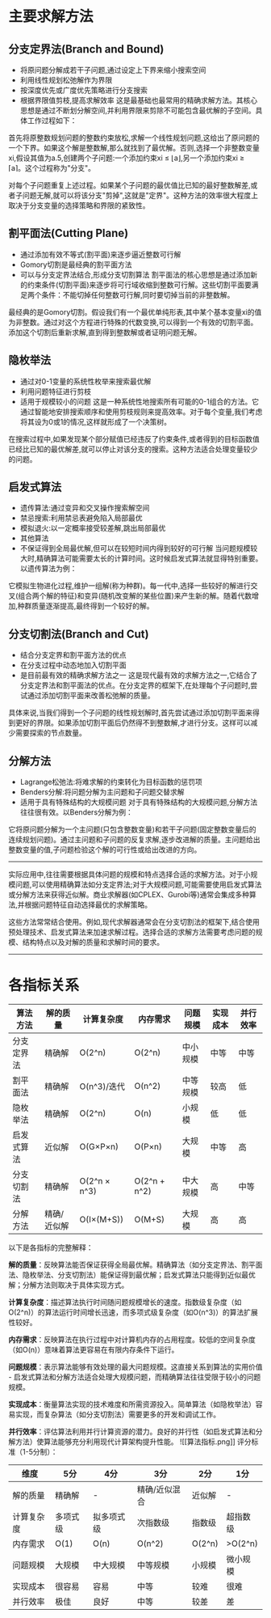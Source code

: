 # 主要求解方法

## 分支定界法(Branch and Bound)
- 将原问题分解成若干子问题,通过设定上下界来缩小搜索空间
- 利用线性规划松弛解作为界限
- 按深度优先或广度优先策略进行分支搜索
- 根据界限值剪枝,提高求解效率
这是最基础也最常用的精确求解方法。其核心思想是通过不断划分解空间,并利用界限来剪除不可能包含最优解的子空间。具体工作过程如下：

首先将原整数规划问题的整数约束放松,求解一个线性规划问题,这给出了原问题的一个下界。如果这个解是整数解,那么就找到了最优解。否则,选择一个非整数变量xi,假设其值为a.5,创建两个子问题:一个添加约束xi ≤ ⌊a⌋,另一个添加约束xi ≥ ⌈a⌉。这个过程称为"分支"。

对每个子问题重复上述过程。如果某个子问题的最优值比已知的最好整数解差,或者子问题无解,就可以将该分支"剪掉",这就是"定界"。这种方法的效率很大程度上取决于分支变量的选择策略和界限的紧致性。

## 割平面法(Cutting Plane)
- 通过添加有效不等式(割平面)来逐步逼近整数可行解
- Gomory切割是最经典的割平面方法
- 可以与分支定界法结合,形成分支切割算法
割平面法的核心思想是通过添加新的约束条件(切割平面)来逐步将可行域收缩到整数可行解。这些切割平面要满足两个条件：不能切掉任何整数可行解,同时要切掉当前的非整数解。

最经典的是Gomory切割。假设我们有一个最优单纯形表,其中某个基本变量xi的值为非整数。通过对这个方程进行特殊的代数变换,可以得到一个有效的切割平面。添加这个切割后重新求解,直到得到整数解或者证明问题无解。

## 隐枚举法
- 通过对0-1变量的系统性枚举来搜索最优解
- 利用问题特征进行剪枝
- 适用于规模较小的问题
这是一种系统性地搜索所有可能的0-1组合的方法。它通过智能地安排搜索顺序和使用剪枝规则来提高效率。对于每个变量,我们考虑将其设为0或1的情况,这样就形成了一个决策树。

在搜索过程中,如果发现某个部分赋值已经违反了约束条件,或者得到的目标函数值已经比已知的最优解差,就可以停止对该分支的搜索。这种方法适合处理变量较少的问题。

## 启发式算法
- 遗传算法:通过变异和交叉操作搜索解空间
- 禁忌搜索:利用禁忌表避免陷入局部最优
- 模拟退火:以一定概率接受较差解,跳出局部最优
- 其他算法
- 不保证得到全局最优解,但可以在较短时间内得到较好的可行解
当问题规模较大时,精确算法可能需要太长的计算时间。这时候启发式算法就显得特别重要。以遗传算法为例：

它模拟生物进化过程,维护一组解(称为种群)。每一代中,选择一些较好的解进行交叉(组合两个解的特征)和变异(随机改变解的某些位置)来产生新的解。随着代数增加,种群质量逐渐提高,最终得到一个较好的解。

## 分支切割法(Branch and Cut)
- 结合分支定界和割平面方法的优点
- 在分支过程中动态地加入切割平面
- 是目前最有效的精确求解方法之一
这是现代最有效的求解方法之一,它结合了分支定界法和割平面法的优点。在分支定界的框架下,在处理每个子问题时,尝试通过添加切割平面来改善松弛解的质量。

具体来说,当我们得到一个子问题的线性规划解时,首先尝试通过添加切割平面来得到更好的界限。如果添加切割平面后仍然得不到整数解,才进行分支。这样可以减少需要探索的节点数量。

## 分解方法
- Lagrange松弛法:将难求解的约束转化为目标函数的惩罚项
- Benders分解:将问题分解为主问题和子问题交替求解
- 适用于具有特殊结构的大规模问题
对于具有特殊结构的大规模问题,分解方法往往很有效。以Benders分解为例：

它将原问题分解为一个主问题(只包含整数变量)和若干子问题(固定整数变量后的连续规划问题)。通过主问题和子问题的反复求解,逐步改进解的质量。主问题给出整数变量的值,子问题检验这个解的可行性或给出改进的方向。

---

实际应用中,往往需要根据具体问题的规模和特点选择合适的求解方法。对于小规模问题,可以使用精确算法如分支定界法;对于大规模问题,可能需要使用启发式算法或分解方法来获得近似解。商业求解器(如CPLEX、Gurobi等)通常会集成多种算法,并根据问题特征自动选择最优的求解策略。

这些方法常常结合使用。例如,现代求解器通常会在分支切割法的框架下,结合使用预处理技术、启发式算法来加速求解过程。选择合适的求解方法需要考虑问题的规模、结构特点以及对解的质量和求解时间的要求。

---
# 各指标关系

| 算法方法  | 解的质量   | 计算复杂度        | 内存需求         | 问题规模 | 实现成本 | 并行效率 |
| ----- | ------ | ------------ | ------------ | ---- | ---- | ---- |
| 分支定界法 | 精确解    | O(2^n)       | O(2^n)       | 中小规模 | 中等   | 中等   |
| 割平面法  | 精确解    | O(n^3)/迭代    | O(n^2)       | 中等规模 | 较高   | 低    |
| 隐枚举法  | 精确解    | O(2^n)       | O(n)         | 小规模  | 低    | 低    |
| 启发式算法 | 近似解    | O(G×P×n)     | O(P×n)       | 大规模  | 中等   | 高    |
| 分支切割法 | 精确解    | O(2^n × n^3) | O(2^n + n^2) | 中大规模 | 高    | 中等   |
| 分解方法  | 精确/近似解 | O(I×(M+S))   | O(M+S)       | 大规模  | 高    | 高    |

以下是各指标的完整解释：

**解的质量**：反映算法能否保证获得全局最优解。精确算法（如分支定界法、割平面法、隐枚举法、分支切割法）能保证得到最优解；启发式算法只能得到近似最优解；分解方法则取决于具体实现方式。

**计算复杂度**：描述算法执行时间随问题规模增长的速度。指数级复杂度（如O(2^n)）的算法运行时间增长迅速，而多项式级复杂度（如O(n^3)）的算法扩展性较好。

**内存需求**：反映算法在执行过程中对计算机内存的占用程度。较低的空间复杂度（如O(n)）意味着算法更容易在有限内存条件下运行。

**问题规模**：表示算法能够有效处理的最大问题规模。这直接关系到算法的实用价值 - 启发式算法和分解方法适合处理大规模问题，而精确算法往往受限于较小的问题规模。

**实现成本**：衡量算法实现的技术难度和所需资源投入。简单算法（如隐枚举法）容易实现，而复杂算法（如分支切割法）需要更多的开发和调试工作。

**并行效率**：评估算法利用并行计算资源的潜力。良好的并行性（如启发式算法和分解方法）使算法能够充分利用现代计算架构提升性能。
![[算法指标.png]]
评分标准（1-5分制）：

| 维度 | 5分 | 4分 | 3分 | 2分 | 1分 |
|------|-----|-----|-----|-----|-----|
| 解的质量 | 精确解 | - | 精确/近似混合 | 近似解 | - |
| 计算复杂度 | 多项式级 | 拟多项式级 | 次指数级 | 指数级 | 超指数级 |
| 内存需求 | O(1) | O(n) | O(n^2) | O(2^n) | >O(2^n) |
| 问题规模 | 大规模 | 中大规模 | 中等规模 | 小规模 | 微小规模 |
| 实现成本 | 很容易 | 容易 | 中等 | 较难 | 很难 |
| 并行效率 | 极佳 | 良好 | 中等 | 较差 | 差 |
